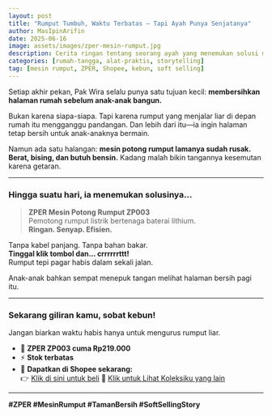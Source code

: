 ```yaml
---
layout: post
title: "Rumput Tumbuh, Waktu Terbatas – Tapi Ayah Punya Senjatanya"
author: MasIpinArifin
date: 2025-06-16
image: assets/images/zper-mesin-rumput.jpg
description: Cerita ringan tentang seorang ayah yang menemukan solusi membersihkan halaman dengan ZPER ZP003—mesin potong rumput elektrik praktis.
categories: [rumah-tangga, alat-praktis, storytelling]
tag: [mesin rumput, ZPER, Shopee, kebun, soft selling]
---
```

Setiap akhir pekan, Pak Wira selalu punya satu tujuan kecil: **membersihkan halaman rumah sebelum anak-anak bangun.**

Bukan karena siapa-siapa. Tapi karena rumput yang menjalar liar di depan rumah itu mengganggu pandangan. Dan lebih dari itu—ia ingin halaman tetap bersih untuk anak-anaknya bermain.

Namun ada satu halangan: **mesin potong rumput lamanya sudah rusak. Berat, bising, dan butuh bensin.** Kadang malah bikin tangannya kesemutan karena getaran.

---

### Hingga suatu hari, ia menemukan solusinya...

> **ZPER Mesin Potong Rumput ZP003**  
> Pemotong rumput listrik bertenaga baterai lithium.  
> **Ringan. Senyap. Efisien.**

Tanpa kabel panjang. Tanpa bahan bakar.  
**Tinggal klik tombol dan… crrrrrrttt!**  
Rumput tepi pagar habis dalam sekali jalan.

Anak-anak bahkan sempat menepuk tangan melihat halaman bersih pagi itu.

---

### Sekarang giliran kamu, sobat kebun!

Jangan biarkan waktu habis hanya untuk mengurus rumput liar.

- 🎯 **ZPER ZP003 cuma Rp219.000**  
- ⚡️ **Stok terbatas**  
- 🛒 **Dapatkan di Shopee sekarang:**  
👉 [Klik di sini untuk beli](https://s.shopee.co.id/2qIrOalfcW)
🌟 [Klik untuk Lihat Koleksiku yang lain](https://collshp.com/masipinarifin)
---

**#ZPER #MesinRumput #TamanBersih #SoftSellingStory**
